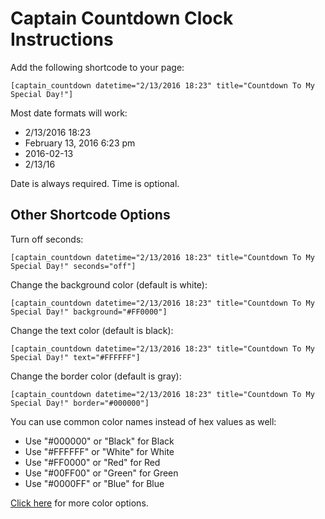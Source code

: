 # Captain Countdown Clock Instructions

Add the following shortcode to your page:

`[captain_countdown datetime="2/13/2016 18:23" title="Countdown To My Special Day!"]`

Most date formats will work:

- 2/13/2016 18:23
- February 13, 2016 6:23 pm
- 2016-02-13
- 2/13/16

Date is always required. Time is optional.

## Other Shortcode Options

Turn off seconds:

`[captain_countdown datetime="2/13/2016 18:23" title="Countdown To My Special Day!" seconds="off"]`

Change the background color (default is white):

`[captain_countdown datetime="2/13/2016 18:23" title="Countdown To My Special Day!" background="#FF0000"]`

Change the text color (default is black):

`[captain_countdown datetime="2/13/2016 18:23" title="Countdown To My Special Day!" text="#FFFFFF"]`

Change the border color (default is gray):

`[captain_countdown datetime="2/13/2016 18:23" title="Countdown To My Special Day!" border="#000000"]`

You can use common color names instead of hex values as well:

- Use "#000000" or "Black" for Black
- Use "#FFFFFF" or "White" for White
- Use "#FF0000" or "Red" for Red
- Use "#00FF00" or "Green" for Green
- Use "#0000FF" or "Blue" for Blue
    
[Click here](http://www.w3schools.com/colors/colors_hex.asp) for more color options.

